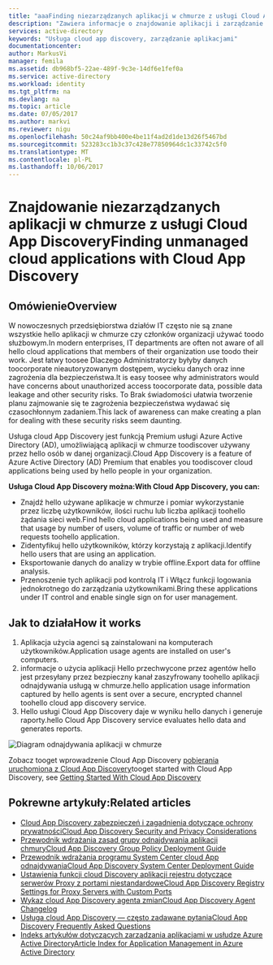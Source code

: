 ```yaml
---
title: "aaaFinding niezarządzanych aplikacji w chmurze z usługi Cloud App Discovery | Dokumentacja firmy Microsoft"
description: "Zawiera informacje o znajdowanie aplikacji i zarządzanie nimi z Cloud App Discovery, jakie są zalety hello i jak działa."
services: active-directory
keywords: "Usługa cloud app discovery, zarządzanie aplikacjami"
documentationcenter: 
author: MarkusVi
manager: femila
ms.assetid: db968bf5-22ae-489f-9c3e-14df6e1fef0a
ms.service: active-directory
ms.workload: identity
ms.tgt_pltfrm: na
ms.devlang: na
ms.topic: article
ms.date: 07/05/2017
ms.author: markvi
ms.reviewer: nigu
ms.openlocfilehash: 50c24af9bb400e4be11f4ad2d1de13d26f5467bd
ms.sourcegitcommit: 523283cc1b3c37c428e77850964dc1c33742c5f0
ms.translationtype: MT
ms.contentlocale: pl-PL
ms.lasthandoff: 10/06/2017
---
```

# <a name="finding-unmanaged-cloud-applications-with-cloud-app-discovery"></a><span data-ttu-id="c9006-104">Znajdowanie niezarządzanych aplikacji w chmurze z usługi Cloud App Discovery</span><span class="sxs-lookup"><span data-stu-id="c9006-104">Finding unmanaged cloud applications with Cloud App Discovery</span></span>
## <a name="overview"></a><span data-ttu-id="c9006-105">Omówienie</span><span class="sxs-lookup"><span data-stu-id="c9006-105">Overview</span></span>
<span data-ttu-id="c9006-106">W nowoczesnych przedsiębiorstwa działów IT często nie są znane wszystkie hello aplikacji w chmurze czy członków organizacji używać toodo służbowym.</span><span class="sxs-lookup"><span data-stu-id="c9006-106">In modern enterprises, IT departments are often not aware of all hello cloud applications that members of their organization use toodo their work.</span></span> <span data-ttu-id="c9006-107">Jest łatwy toosee Dlaczego Administratorzy byłyby danych toocorporate nieautoryzowanym dostępem, wycieku danych oraz inne zagrożenia dla bezpieczeństwa.</span><span class="sxs-lookup"><span data-stu-id="c9006-107">It is easy toosee why administrators would have concerns about unauthorized access toocorporate data, possible data leakage and other security risks.</span></span> <span data-ttu-id="c9006-108">To Brak świadomości ułatwia tworzenie planu zajmowanie się te zagrożenia bezpieczeństwa wydawać się czasochłonnym zadaniem.</span><span class="sxs-lookup"><span data-stu-id="c9006-108">This lack of awareness can make creating a plan for dealing with these security risks seem daunting.</span></span>

<span data-ttu-id="c9006-109">Usługa cloud App Discovery jest funkcją Premium usługi Azure Active Directory (AD), umożliwiającą aplikacji w chmurze toodiscover używany przez hello osób w danej organizacji.</span><span class="sxs-lookup"><span data-stu-id="c9006-109">Cloud App Discovery is a feature of Azure Active Directory (AD) Premium that enables you toodiscover cloud applications being used by hello people in your organization.</span></span>

<span data-ttu-id="c9006-110">**Usługa Cloud App Discovery można:**</span><span class="sxs-lookup"><span data-stu-id="c9006-110">**With Cloud App Discovery, you can:**</span></span>

* <span data-ttu-id="c9006-111">Znajdź hello używane aplikacje w chmurze i pomiar wykorzystanie przez liczbę użytkowników, ilości ruchu lub liczba aplikacji toohello żądania sieci web.</span><span class="sxs-lookup"><span data-stu-id="c9006-111">Find hello cloud applications being used and measure that usage by number of users, volume of traffic or number of web requests toohello application.</span></span>
* <span data-ttu-id="c9006-112">Zidentyfikuj hello użytkowników, którzy korzystają z aplikacji.</span><span class="sxs-lookup"><span data-stu-id="c9006-112">Identify hello users that are using an application.</span></span>
* <span data-ttu-id="c9006-113">Eksportowanie danych do analizy w trybie offline.</span><span class="sxs-lookup"><span data-stu-id="c9006-113">Export data for offline analysis.</span></span>
* <span data-ttu-id="c9006-114">Przenoszenie tych aplikacji pod kontrolą IT i Włącz funkcji logowania jednokrotnego do zarządzania użytkownikami.</span><span class="sxs-lookup"><span data-stu-id="c9006-114">Bring these applications under IT control and enable single sign on for user management.</span></span>

## <a name="how-it-works"></a><span data-ttu-id="c9006-115">Jak to działa</span><span class="sxs-lookup"><span data-stu-id="c9006-115">How it works</span></span>
1. <span data-ttu-id="c9006-116">Aplikacja użycia agenci są zainstalowani na komputerach użytkowników.</span><span class="sxs-lookup"><span data-stu-id="c9006-116">Application usage agents are installed on user's computers.</span></span>
2. <span data-ttu-id="c9006-117">informacje o użycia aplikacji Hello przechwycone przez agentów hello jest przesyłany przez bezpieczny kanał zaszyfrowany toohello aplikacji odnajdywania usługą w chmurze.</span><span class="sxs-lookup"><span data-stu-id="c9006-117">hello application usage information captured by hello agents is sent over a secure, encrypted channel toohello cloud app discovery service.</span></span>
3. <span data-ttu-id="c9006-118">Hello usługi Cloud App Discovery daje w wyniku hello danych i generuje raporty.</span><span class="sxs-lookup"><span data-stu-id="c9006-118">hello Cloud App Discovery service evaluates hello data and generates reports.</span></span>

![Diagram odnajdywania aplikacji w chmurze](./media/active-directory-cloudappdiscovery/cad01.png)

<span data-ttu-id="c9006-120">Zobacz tooget wprowadzenie Cloud App Discovery [pobierania uruchomiona z Cloud App Discovery](http://social.technet.microsoft.com/wiki/contents/articles/30962.getting-started-with-cloud-app-discovery.aspx)</span><span class="sxs-lookup"><span data-stu-id="c9006-120">tooget started with Cloud App Discovery, see [Getting Started With Cloud App Discovery](http://social.technet.microsoft.com/wiki/contents/articles/30962.getting-started-with-cloud-app-discovery.aspx)</span></span>

## <a name="related-articles"></a><span data-ttu-id="c9006-121">Pokrewne artykuły:</span><span class="sxs-lookup"><span data-stu-id="c9006-121">Related articles</span></span>
* [<span data-ttu-id="c9006-122">Cloud App Discovery zabezpieczeń i zagadnienia dotyczące ochrony prywatności</span><span class="sxs-lookup"><span data-stu-id="c9006-122">Cloud App Discovery Security and Privacy Considerations</span></span>](active-directory-cloudappdiscovery-security-and-privacy-considerations.md)  
* [<span data-ttu-id="c9006-123">Przewodnik wdrażania zasad grupy odnajdywania aplikacji chmury</span><span class="sxs-lookup"><span data-stu-id="c9006-123">Cloud App Discovery Group Policy Deployment Guide</span></span>](http://social.technet.microsoft.com/wiki/contents/articles/30965.cloud-app-discovery-group-policy-deployment-guide.aspx)
* [<span data-ttu-id="c9006-124">Przewodnik wdrażania programu System Center cloud App odnajdywania</span><span class="sxs-lookup"><span data-stu-id="c9006-124">Cloud App Discovery System Center Deployment Guide</span></span>](http://social.technet.microsoft.com/wiki/contents/articles/30968.cloud-app-discovery-system-center-deployment-guide.aspx)
* [<span data-ttu-id="c9006-125">Ustawienia funkcji cloud Discovery aplikacji rejestru dotyczące serwerów Proxy z portami niestandardowe</span><span class="sxs-lookup"><span data-stu-id="c9006-125">Cloud App Discovery Registry Settings for Proxy Servers with Custom Ports</span></span>](active-directory-cloudappdiscovery-registry-settings-for-proxy-services.md)
* [<span data-ttu-id="c9006-126">Wykaz cloud App Discovery agenta zmian</span><span class="sxs-lookup"><span data-stu-id="c9006-126">Cloud App Discovery Agent Changelog </span></span>](http://social.technet.microsoft.com/wiki/contents/articles/24616.cloud-app-discovery-agent-changelog.aspx)
* [<span data-ttu-id="c9006-127">Usługa cloud App Discovery — często zadawane pytania</span><span class="sxs-lookup"><span data-stu-id="c9006-127">Cloud App Discovery Frequently Asked Questions</span></span>](http://social.technet.microsoft.com/wiki/contents/articles/24037.cloud-app-discovery-frequently-asked-questions.aspx)
* [<span data-ttu-id="c9006-128">Indeks artykułów dotyczących zarządzania aplikacjami w usłudze Azure Active Directory</span><span class="sxs-lookup"><span data-stu-id="c9006-128">Article Index for Application Management in Azure Active Directory</span></span>](active-directory-apps-index.md)

